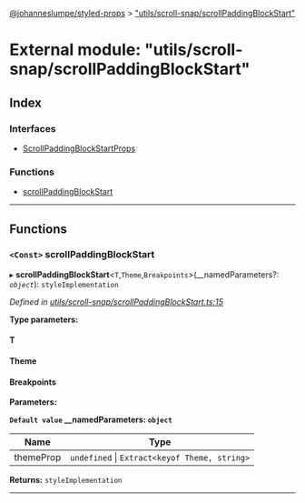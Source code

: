 [@johanneslumpe/styled-props](../README.md) > ["utils/scroll-snap/scrollPaddingBlockStart"](../modules/_utils_scroll_snap_scrollpaddingblockstart_.md)

# External module: "utils/scroll-snap/scrollPaddingBlockStart"

## Index

### Interfaces

* [ScrollPaddingBlockStartProps](../interfaces/_utils_scroll_snap_scrollpaddingblockstart_.scrollpaddingblockstartprops.md)

### Functions

* [scrollPaddingBlockStart](_utils_scroll_snap_scrollpaddingblockstart_.md#scrollpaddingblockstart)

---

## Functions

<a id="scrollpaddingblockstart"></a>

### `<Const>` scrollPaddingBlockStart

▸ **scrollPaddingBlockStart**<`T`,`Theme`,`Breakpoints`>(__namedParameters?: *`object`*): `styleImplementation`

*Defined in [utils/scroll-snap/scrollPaddingBlockStart.ts:15](https://github.com/johanneslumpe/styled-props/blob/8e709f1/src/utils/scroll-snap/scrollPaddingBlockStart.ts#L15)*

**Type parameters:**

#### T 
#### Theme 
#### Breakpoints 
**Parameters:**

**`Default value` __namedParameters: `object`**

| Name | Type |
| ------ | ------ |
| themeProp | `undefined` \| `Extract<keyof Theme, string>` |

**Returns:** `styleImplementation`

___

